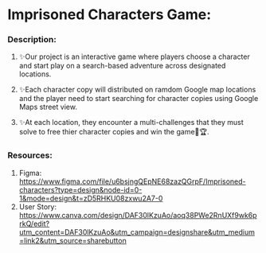 # **Imprisoned Characters Game:**

### **Description:**

1. ✨Our project is an interactive game where players choose a character and start play on a search-based adventure across designated locations.

2. ✨Each character copy will distributed on ramdom Google map locations and the player need to start searching for character copies using Google Maps street view.

3. ✨At each location, they encounter a multi-challenges that they must solve to free thier character copies and win the game🎉🏆.

### **Resources:**
1. Figma: 
https://www.figma.com/file/u6bsjngQEpNE68zazQGrpF/Imprisoned-characters?type=design&node-id=0-1&mode=design&t=zD5RHKU08zxwu2A7-0
2. User Story:
https://www.canva.com/design/DAF30lKzuAo/aoq38PWe2RnUXf9wk6prkQ/edit?utm_content=DAF30lKzuAo&utm_campaign=designshare&utm_medium=link2&utm_source=sharebutton
